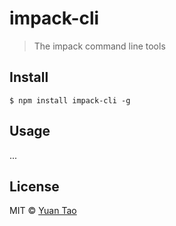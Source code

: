 # impack-cli

> The impack command line tools


## Install

```
$ npm install impack-cli -g
```

## Usage
...


## License

MIT © [Yuan Tao](https://github.com/taoyuan)
